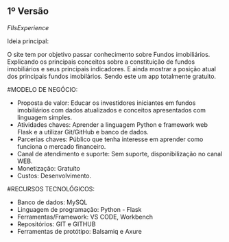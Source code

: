 
## 1º Versão
*FIIsExperience*

Ideia principal:

O site tem por objetivo passar conhecimento sobre Fundos imobiliários.
Explicando os principais conceitos sobre a constituição de fundos imobiliários e seus principais indicadores.
E ainda mostrar a posição atual dos principais fundos imobilários.
Sendo este um app totalmente gratuito.

#MODELO DE NEGÓCIO:

- Proposta de valor: Educar os investidores iniciantes em fundos imobiliários com dados atualizados e conceitos apresentados com linguagem simples.
- Atividades chaves: Aprender a linguagem Python e framework web Flask e a utilizar Git/GitHub e banco de dados.
- Parcerias chaves: Público que tenha interesse em aprender como funciona o mercado financeiro.
- Canal de atendimento e suporte: Sem suporte, disponibilização no canal WEB. 
- Monetização: Gratuíto
- Custos: Desenvolvimento.

#RECURSOS TECNOLÓGICOS:

- Banco de dados: MySQL
- Linguagem de programação: Python - Flask
- Ferramentas/Framework: VS CODE, Workbench
- Repositórios: GIT e GITHUB
- Ferramentas de protótipo: Balsamiq e Axure
